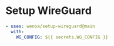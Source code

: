 # Setup WireGuard

```yaml
- uses: wenoa/setup-wireguard@main
  with:
    WG_CONFIG: ${{ secrets.WG_CONFIG }}
```

